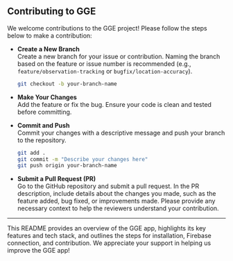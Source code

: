 ## Contributing to GGE

We welcome contributions to the GGE project! Please follow the steps below to make a contribution:

- **Create a New Branch**  
   Create a new branch for your issue or contribution. Naming the branch based on the feature or issue number is recommended (e.g., `feature/observation-tracking` or `bugfix/location-accuracy`).

   ```bash
   git checkout -b your-branch-name
   ```

- **Make Your Changes**  
   Add the feature or fix the bug. Ensure your code is clean and tested before committing.

- **Commit and Push**  
   Commit your changes with a descriptive message and push your branch to the repository.

   ```bash
   git add .
   git commit -m "Describe your changes here"
   git push origin your-branch-name
   ```

- **Submit a Pull Request (PR)**  
   Go to the GitHub repository and submit a pull request. In the PR description, include details about the changes you made, such as the feature added, bug fixed, or improvements made. Please provide any necessary context to help the reviewers understand your contribution.

---

This README provides an overview of the GGE app, highlights its key features and tech stack, and outlines the steps for installation, Firebase connection, and contribution. We appreciate your support in helping us improve the GGE app!
